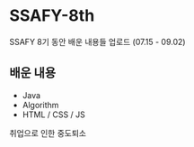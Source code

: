 # SSAFY-8th
SSAFY 8기 동안 배운 내용들 업로드 (07.15 - 09.02)

## 배운 내용
- Java
- Algorithm
- HTML / CSS / JS

취업으로 인한 중도퇴소
